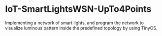 # IoT-SmartLightsWSN-UpTo4Points
 Implementing a network of smart lights, and program the network to visualize luminous pattern inside the predefined topology by using TinyOS.
